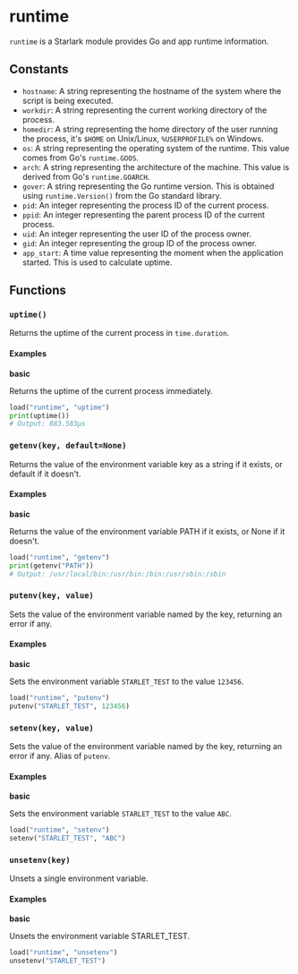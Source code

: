 # runtime

`runtime` is a Starlark module provides Go and app runtime information.

## Constants

- `hostname`: A string representing the hostname of the system where the script is being executed.
- `workdir`: A string representing the current working directory of the process.
- `homedir`: A string representing the home directory of the user running the process, it's `$HOME` on Unix/Linux, `%USERPROFILE%` on Windows.
- `os`: A string representing the operating system of the runtime. This value comes from Go's `runtime.GOOS`.
- `arch`: A string representing the architecture of the machine. This value is derived from Go's `runtime.GOARCH`.
- `gover`: A string representing the Go runtime version. This is obtained using `runtime.Version()` from the Go standard library.
- `pid`: An integer representing the process ID of the current process.
- `ppid`: An integer representing the parent process ID of the current process.
- `uid`: An integer representing the user ID of the process owner.
- `gid`: An integer representing the group ID of the process owner.
- `app_start`: A time value representing the moment when the application started. This is used to calculate uptime.

## Functions

### `uptime()`

Returns the uptime of the current process in `time.duration`.

#### Examples

**basic**

Returns the uptime of the current process immediately.

```python
load("runtime", "uptime")
print(uptime())
# Output: 883.583µs
```

### `getenv(key, default=None)`

Returns the value of the environment variable key as a string if it exists, or default if it doesn't.

#### Examples

**basic**

Returns the value of the environment variable PATH if it exists, or None if it doesn't.

```python
load("runtime", "getenv")
print(getenv("PATH"))
# Output: /usr/local/bin:/usr/bin:/bin:/usr/sbin:/sbin
```

### `putenv(key, value)`

Sets the value of the environment variable named by the key, returning an error if any.

#### Examples

**basic**

Sets the environment variable `STARLET_TEST` to the value `123456`.

```python
load("runtime", "putenv")
putenv("STARLET_TEST", 123456)
```

### `setenv(key, value)`

Sets the value of the environment variable named by the key, returning an error if any.
Alias of `putenv`.

#### Examples

**basic**

Sets the environment variable `STARLET_TEST` to the value `ABC`.

```python
load("runtime", "setenv")
setenv("STARLET_TEST", "ABC")
```

### `unsetenv(key)`

Unsets a single environment variable.

#### Examples

**basic**

Unsets the environment variable STARLET_TEST.

```python
load("runtime", "unsetenv")
unsetenv("STARLET_TEST")
```
